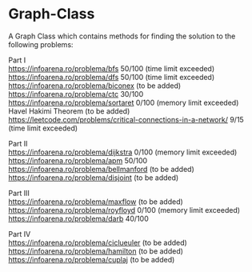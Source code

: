 # Graph-Class
A Graph Class which contains methods for finding the solution to the following problems:

Part I \
https://infoarena.ro/problema/bfs 50/100 (time limit exceeded) \
https://infoarena.ro/problema/dfs 50/100 (time limit exceeded) \
https://infoarena.ro/problema/biconex (to be added) \
https://infoarena.ro/problema/ctc 30/100 \
https://infoarena.ro/problema/sortaret 0/100 (memory limit exceeded) <br />
Havel Hakimi Theorem (to be added) \
https://leetcode.com/problems/critical-connections-in-a-network/ 9/15 (time limit exceeded) 

Part II \
https://infoarena.ro/problema/dijkstra 0/100 (memory limit exceeded) \
https://infoarena.ro/problema/apm 50/100 \
https://infoarena.ro/problema/bellmanford (to be added) <br />
https://infoarena.ro/problema/disjoint (to be added) <br />

Part III \
https://infoarena.ro/problema/maxflow (to be added) \
https://infoarena.ro/problema/royfloyd 0/100 (memory limit exceeded) \
https://infoarena.ro/problema/darb 40/100

Part IV \
https://infoarena.ro/problema/ciclueuler (to be added) \
https://infoarena.ro/problema/hamilton (to be added) \
https://infoarena.ro/problema/cuplaj (to be added)
